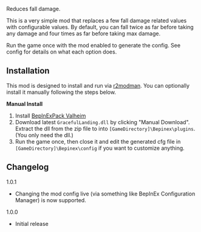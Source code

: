 ﻿Reduces fall damage.

This is a very simple mod that replaces a few fall damage related values with configurable values. By default, you can fall twice as far before taking any damage and four times as far before taking max damage.

Run the game once with the mod enabled to generate the config. See config for details on what each option does.

## Installation
This mod is designed to install and run via [r2modman](https://thunderstore.io/package/ebkr/r2modman/). You can optionally install it manually following the steps below.

**Manual Install**
1. Install [BepInExPack Valheim](https://valheim.thunderstore.io/package/denikson/BepInExPack_Valheim/)
2. Download latest ``GracefulLanding.dll`` by clicking "Manual Download". Extract the dll from the zip file to into ``[GameDirectory]\Bepinex\plugins``. (You only need the dll.)
3. Run the game once, then close it and edit the generated cfg file in ``[GameDirectory]\Bepinex\config`` if you want to customize anything.

## Changelog
1.0.1

* Changing the mod config live (via something like BepInEx Configuration Manager) is now supported.

1.0.0

* Initial release

